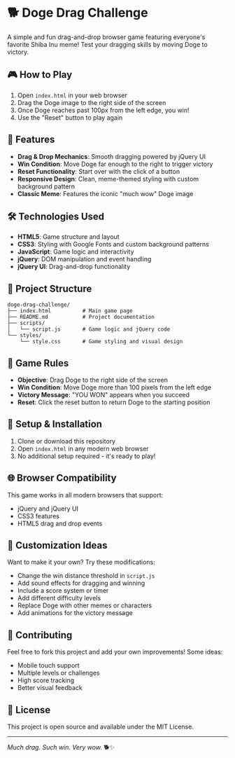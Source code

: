 # 🐕 Doge Drag Challenge

A simple and fun drag-and-drop browser game featuring everyone's favorite Shiba Inu meme! Test your dragging skills by moving Doge to victory.

## 🎮 How to Play

1. Open `index.html` in your web browser
2. Drag the Doge image to the right side of the screen
3. Once Doge reaches past 100px from the left edge, you win!
4. Use the "Reset" button to play again

## 🚀 Features

- **Drag & Drop Mechanics**: Smooth dragging powered by jQuery UI
- **Win Condition**: Move Doge far enough to the right to trigger victory
- **Reset Functionality**: Start over with the click of a button
- **Responsive Design**: Clean, meme-themed styling with custom background pattern
- **Classic Meme**: Features the iconic "much wow" Doge image

## 🛠️ Technologies Used

- **HTML5**: Game structure and layout
- **CSS3**: Styling with Google Fonts and custom background patterns
- **JavaScript**: Game logic and interactivity
- **jQuery**: DOM manipulation and event handling
- **jQuery UI**: Drag-and-drop functionality

## 📁 Project Structure

```
doge-drag-challenge/
├── index.html          # Main game page
├── README.md           # Project documentation
├── scripts/
│   └── script.js       # Game logic and jQuery code
└── styles/
    └── style.css       # Game styling and visual design
```

## 🎯 Game Rules

- **Objective**: Drag Doge to the right side of the screen
- **Win Condition**: Move Doge more than 100 pixels from the left edge
- **Victory Message**: "YOU WON" appears when you succeed
- **Reset**: Click the reset button to return Doge to the starting position

## 🔧 Setup & Installation

1. Clone or download this repository
2. Open `index.html` in any modern web browser
3. No additional setup required - it's ready to play!

## 🌐 Browser Compatibility

This game works in all modern browsers that support:
- jQuery and jQuery UI
- CSS3 features
- HTML5 drag and drop events

## 🎨 Customization Ideas

Want to make it your own? Try these modifications:
- Change the win distance threshold in `script.js`
- Add sound effects for dragging and winning
- Include a score system or timer
- Add different difficulty levels
- Replace Doge with other memes or characters
- Add animations for the victory message

## 🤝 Contributing

Feel free to fork this project and add your own improvements! Some ideas:
- Mobile touch support
- Multiple levels or challenges
- High score tracking
- Better visual feedback

## 📜 License

This project is open source and available under the MIT License.

---

*Much drag. Such win. Very wow.* 🐕✨

